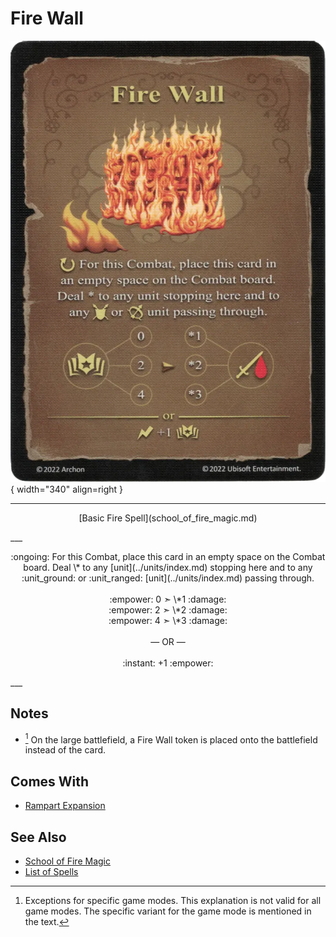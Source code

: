# Fire Wall

![Fire Wall](../assets/spells-fire_wall.webp){ width="340" align=right }

___
<p style="text-align: center;" markdown>[Basic Fire Spell](school_of_fire_magic.md)</p>
___
<p style="text-align: center;" markdown>:ongoing: For this Combat, place this card in an empty space on the Combat board. Deal \* to any [unit](../units/index.md) stopping here and to any :unit_ground: or :unit_ranged: [unit](../units/index.md) passing through.<br><br>:empower: 0 ➣ \*1 :damage:<br>:empower: 2 ➣ \*2 :damage:<br>:empower: 4 ➣ \*3 :damage:<br><br>— OR —<br><br>:instant: +1 :empower:</p>
___


## Notes

- [^1] On the large battlefield, a Fire Wall token is placed onto the battlefield instead of the card.


## Comes With

- [Rampart Expansion](../content/rampart_expansion.md)


## See Also

- [School of Fire Magic](school_of_fire_magic.md)
- [List of Spells](index.md)


[^1]: Exceptions for specific game modes. This explanation is not valid for all game modes. The specific variant for the game mode is mentioned in the text.

